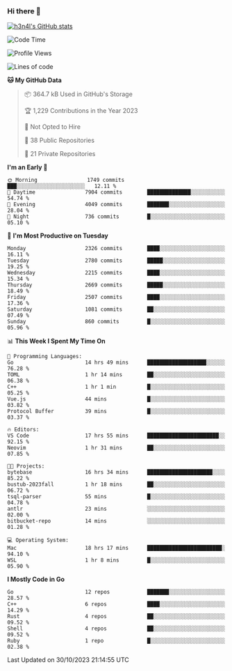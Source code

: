 ### Hi there 👋

[![h3n4l's GitHub stats](https://github-readme-stats.vercel.app/api?username=h3n4l&count_private=true&show_icons=true&theme=radical)](https://github.com/h3n4l/github-readme-stats)

<!--START_SECTION:waka-->
![Code Time](http://img.shields.io/badge/Code%20Time-1%2C661%20hrs%2056%20mins-blue)

![Profile Views](http://img.shields.io/badge/Profile%20Views-0-blue)

![Lines of code](https://img.shields.io/badge/From%20Hello%20World%20I%27ve%20Written-3.8%20million%20lines%20of%20code-blue)

**🐱 My GitHub Data** 

> 📦 364.7 kB Used in GitHub's Storage 
 > 
> 🏆 1,229 Contributions in the Year 2023
 > 
> 🚫 Not Opted to Hire
 > 
> 📜 38 Public Repositories 
 > 
> 🔑 21 Private Repositories 
 > 
**I'm an Early 🐤** 

```text
🌞 Morning                1749 commits        ███░░░░░░░░░░░░░░░░░░░░░░   12.11 % 
🌆 Daytime                7904 commits        ██████████████░░░░░░░░░░░   54.74 % 
🌃 Evening                4049 commits        ███████░░░░░░░░░░░░░░░░░░   28.04 % 
🌙 Night                  736 commits         █░░░░░░░░░░░░░░░░░░░░░░░░   05.10 % 
```
📅 **I'm Most Productive on Tuesday** 

```text
Monday                   2326 commits        ████░░░░░░░░░░░░░░░░░░░░░   16.11 % 
Tuesday                  2780 commits        █████░░░░░░░░░░░░░░░░░░░░   19.25 % 
Wednesday                2215 commits        ████░░░░░░░░░░░░░░░░░░░░░   15.34 % 
Thursday                 2669 commits        █████░░░░░░░░░░░░░░░░░░░░   18.49 % 
Friday                   2507 commits        ████░░░░░░░░░░░░░░░░░░░░░   17.36 % 
Saturday                 1081 commits        ██░░░░░░░░░░░░░░░░░░░░░░░   07.49 % 
Sunday                   860 commits         █░░░░░░░░░░░░░░░░░░░░░░░░   05.96 % 
```


📊 **This Week I Spent My Time On** 

```text
💬 Programming Languages: 
Go                       14 hrs 49 mins      ███████████████████░░░░░░   76.28 % 
TOML                     1 hr 14 mins        ██░░░░░░░░░░░░░░░░░░░░░░░   06.38 % 
C++                      1 hr 1 min          █░░░░░░░░░░░░░░░░░░░░░░░░   05.25 % 
Vue.js                   44 mins             █░░░░░░░░░░░░░░░░░░░░░░░░   03.82 % 
Protocol Buffer          39 mins             █░░░░░░░░░░░░░░░░░░░░░░░░   03.37 % 

🔥 Editors: 
VS Code                  17 hrs 55 mins      ███████████████████████░░   92.15 % 
Neovim                   1 hr 31 mins        ██░░░░░░░░░░░░░░░░░░░░░░░   07.85 % 

🐱‍💻 Projects: 
bytebase                 16 hrs 34 mins      █████████████████████░░░░   85.22 % 
bustub-2023fall          1 hr 18 mins        ██░░░░░░░░░░░░░░░░░░░░░░░   06.72 % 
tsql-parser              55 mins             █░░░░░░░░░░░░░░░░░░░░░░░░   04.78 % 
antlr                    23 mins             ░░░░░░░░░░░░░░░░░░░░░░░░░   02.00 % 
bitbucket-repo           14 mins             ░░░░░░░░░░░░░░░░░░░░░░░░░   01.28 % 

💻 Operating System: 
Mac                      18 hrs 17 mins      ████████████████████████░   94.10 % 
WSL                      1 hr 8 mins         █░░░░░░░░░░░░░░░░░░░░░░░░   05.90 % 
```

**I Mostly Code in Go** 

```text
Go                       12 repos            ███████░░░░░░░░░░░░░░░░░░   28.57 % 
C++                      6 repos             ████░░░░░░░░░░░░░░░░░░░░░   14.29 % 
Rust                     4 repos             ██░░░░░░░░░░░░░░░░░░░░░░░   09.52 % 
Shell                    4 repos             ██░░░░░░░░░░░░░░░░░░░░░░░   09.52 % 
Ruby                     1 repo              █░░░░░░░░░░░░░░░░░░░░░░░░   02.38 % 
```




 Last Updated on 30/10/2023 21:14:55 UTC
<!--END_SECTION:waka-->

